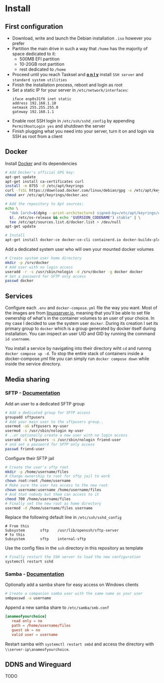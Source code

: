 # Install

## First configuration

- Download, write and launch the Debian installation `.iso` however you prefer
- Partition the main drive in such a way that `/home` has the majority of space dedicated to it:
    - 500MB EFI partition
    - 10-20GB root partition
    - rest dedicated to `/home`
- Proceed until you reach Tasksel and <u>**o n l y**</u> install `SSH server` and `standard system utilities`
- Finish the installation process, reboot and login as root
- Set a static IP for your server in `/etc/network/interfaces`:
    ```
    iface enp0s31f6 inet static
    address 192.168.1.10
    netmask 255.255.255.0
    gateway 192.168.1.1
    ```
- Enable root SSH login in `/etc/ssh/sshd_config` by appending `PermitRootLogin yes` and shutdown the server
- Finish plugging what you need into your server, turn it on and login via SSH as root from a client

## Docker

Install [Docker](https://docs.docker.com/engine/install/debian/#install-using-the-repository) and its dependencies

```sh
# Add Docker's official GPG key:
apt-get update
apt-get install ca-certificates curl
install -m 0755 -d /etc/apt/keyrings
curl -fsSL https://download.docker.com/linux/debian/gpg -o /etc/apt/keyrings/docker.asc
chmod a+r /etc/apt/keyrings/docker.asc

# Add the repository to Apt sources:
echo \
  "deb [arch=$(dpkg --print-architecture) signed-by=/etc/apt/keyrings/docker.asc] https://download.docker.com/linux/debian \
  $(. /etc/os-release && echo "$VERSION_CODENAME") stable" | \
  tee /etc/apt/sources.list.d/docker.list > /dev/null
apt-get update

# Install
apt-get install docker-ce docker-ce-cli containerd.io docker-buildx-plugin docker-compose-plugin
```

Add a dedicated system user who will own your mounted docker volumes

```sh
# Create system user home directory
mkdir -p /srv/docker
# Add user with no login access
useradd -r -s /usr/sbin/nologin -d /srv/docker -g docker docker
# Set a password for SFTP only access
passwd docker
```

## Services

Configure each `.env` and `docker-compose.yml` file the way you want. Most of the images are from [linuxserver.io](https://www.linuxserver.io/), meaning that you'll be able to set file ownership of what's in the container volumes to an user of your choice. In my case I decided to use the system user `docker`. During its creation I set its primary group to `docker` which is a group generated by docker itself during installation. You can inspect an user UID and GID by running the command `id username`.

You install a service by navigating into their directory wiht `cd` and runnng `docker compose up -d`. To stop the entire stack of containers inside a docker-compose.yml file you can simply run `docker compose down` while inside the service directory.

## Media sharing

### SFTP - [Documentation](https://web.archive.org/web/20241114203204/https://www.turnkeylinux.org/docs/set-up-sftp-chroot-jail)

Add an user to a dedicated SFTP group

```sh
# Add a dedicated group for SFTP access
groupadd sftpusers
# Add your main user to the sftpusers group..
usermod -aG sftpusers my-user
usermod -s /usr/sbin/nologin my-user
# ..or optionally create a new user with no login access
useradd -G sftpusers -s /usr/sbin/nologin friend-user
# and set a password for SFTP only access
passwd friend-user
```

Configure their SFTP jail

```sh
# Create the user's sftp root
mkdir -p /home/username/files
# Change ownership to root for sftp jail to work
chown root:root /home/username
# Make sure the user has access to the new root
chown username:username /home/username/files
# And that nobody but them can access to it
chmod 700 /home/username/files
# Finally set the new root as home directory
usermod -d /home/username/files username
```

Replace the following default line in `/etc/ssh/sshd_config`

```
# From this
Subsystem       sftp    /usr/lib/openssh/sftp-server
# to this
Subsystem       sftp    internal-sftp
```

Use the config files in the `ssh` directory in this repository as template

```sh
# Finally restart the SSH server to load the new configuration
systemctl restart sshd
```

### Samba - [Documentation](https://wiki.debian.org/Samba/ServerSimple)

Optionally add a samba share for easy access on Windows clients

```sh
# Create a companion samba user with the same name as your user
smbpasswd -a username
```

Append a new samba share to `/etc/samba/smb.conf`
```conf
[anameofyourchoice]
   read only = no
   path = /home/username/files
   guest ok = no
   valid user = username
```
Restart samba with `systemctl restart smbd` and access the directory with `\\server-ip\anameofyourchoice`.

## DDNS and Wireguard

TODO